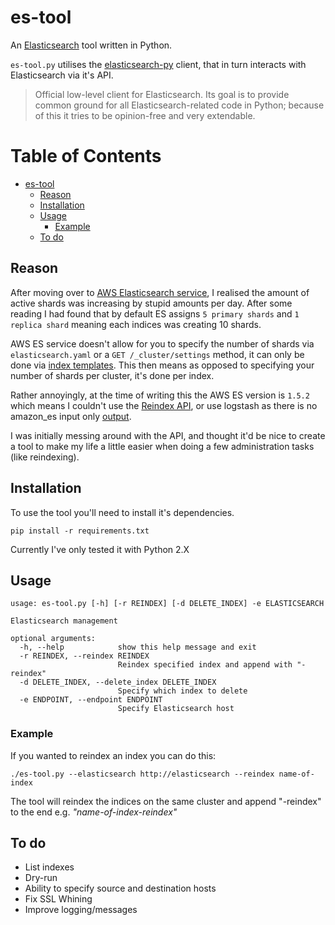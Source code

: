 # es-tool

An [Elasticsearch](https://www.elastic.co/products/elasticsearch) tool written in Python.

`es-tool.py` utilises the [elasticsearch-py](http://elasticsearch-py.readthedocs.io/en/master/) client, that in turn
  interacts with Elasticsearch via it's API.

> Official low-level client for Elasticsearch. Its goal is to provide common ground for all Elasticsearch-related code in Python; because of this it tries to be opinion-free and very extendable.


Table of Contents
=================

  * [es\-tool](#es-tool)
    * [Reason](#reason)
    * [Installation](#installation)
    * [Usage](#usage)
      * [Example](#example)
    * [To do](#to-do)


## Reason

After moving over to [AWS Elasticsearch service](https://aws.amazon.com/elasticsearch-service/), I realised the amount of active shards was increasing by stupid amounts per day. After some reading I had found that by default ES assigns `5 primary shards` and `1 replica shard` meaning each indices was creating 10 shards.

AWS ES service doesn't allow for you to specify the number of shards via `elasticsearch.yaml` or a `GET /_cluster/settings` method, it can only be done via [index templates](https://www.elastic.co/guide/en/elasticsearch/reference/current/indices-templates.html). This then means as opposed to specifying your number of shards per cluster, it's done per index.

Rather annoyingly, at the time of writing this the AWS ES version is `1.5.2` which means I couldn't use the [Reindex API](https://www.elastic.co/guide/en/elasticsearch/reference/current/docs-reindex.html), or use logstash as there is no amazon_es input only [output](https://github.com/awslabs/logstash-output-amazon_es). 

I was initially messing around with the API, and thought it'd be nice to create a tool to make my life a little easier when doing a few administration tasks (like reindexing).


## Installation

To use the tool you'll need to install it's dependencies.

	pip install -r requirements.txt

Currently I've only tested it with Python 2.X


## Usage

	usage: es-tool.py [-h] [-r REINDEX] [-d DELETE_INDEX] -e ELASTICSEARCH

	Elasticsearch management

	optional arguments:
	  -h, --help            show this help message and exit
	  -r REINDEX, --reindex REINDEX
	                        Reindex specified index and append with "-reindex"
	  -d DELETE_INDEX, --delete_index DELETE_INDEX
	                        Specify which index to delete
	  -e ENDPOINT, --endpoint ENDPOINT
	                        Specify Elasticsearch host


### Example

If you wanted to reindex an index you can do this:

	./es-tool.py --elasticsearch http://elasticsearch --reindex name-of-index

The tool will reindex the indices on the same cluster and append "-reindex" to the end e.g. *"name-of-index-reindex"*


## To do

* List indexes
* Dry-run
* Ability to specify source and destination hosts
* Fix SSL Whining
* Improve logging/messages